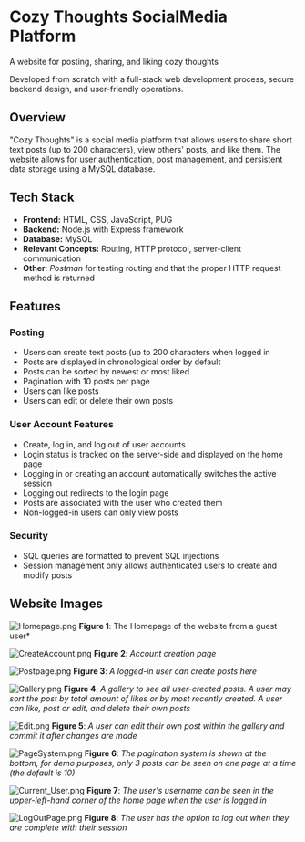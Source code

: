 # Cozy Thoughts SocialMedia Platform
A website for posting, sharing, and liking cozy thoughts

Developed from scratch with a full-stack web development process, secure backend design, and user-friendly operations.

## Overview
"Cozy Thoughts" is a social media platform that allows users to share short text posts (up to 200 characters), view others' posts, and like them.
The website allows for user authentication, post management, and persistent data storage using a MySQL database.

## Tech Stack
- **Frontend:** HTML, CSS, JavaScript, PUG
- **Backend:** Node.js with Express framework
- **Database:** MySQL
- **Relevant Concepts:** Routing, HTTP protocol, server-client communication
- **Other**: *Postman* for testing routing and that the proper HTTP request method is returned

## Features

### Posting
- Users can create text posts (up to 200 characters when logged in
- Posts are displayed in chronological order by default
- Posts can be sorted by newest or most liked
- Pagination with 10 posts per page
- Users can like posts
- Users can edit or delete their own posts

### User Account Features
- Create, log in, and log out of user accounts
- Login status is tracked on the server-side and displayed on the home page
- Logging in or creating an account automatically switches the active session
- Logging out redirects to the login page
- Posts are associated with the user who created them
- Non-logged-in users can only view posts

### Security
- SQL queries are formatted to prevent SQL injections
- Session management only allows authenticated users to create and modify posts

## Website Images
![Homepage.png](/Images/Homepage.png)
**Figure 1**: The Homepage of the website from a guest user*

![CreateAccount.png](/Images/CreateAccount.png)
**Figure 2**: *Account creation page*

![Postpage.png](/Images/Postpage.png)
**Figure 3**: *A logged-in user can create posts here*

![Gallery.png](/Images/Gallery.png)
**Figure 4**: *A gallery to see all user-created posts. A user may sort the post by total amount of likes or by most recently created. A user can like, post or edit, and delete their own posts*

![Edit.png](/Images/Edit.png)
**Figure 5**: *A user can edit their own post within the gallery and commit it after changes are made*

![PageSystem.png](/Images/PageSystem.png)
**Figure 6**: *The pagination system is shown at the bottom, for demo purposes, only 3 posts can be seen on one page at a time (the default is 10)*

![Current_User.png](/Images/Current_User.png)
**Figure 7**: *The user's username can be seen in the upper-left-hand corner of the home page when the user is logged in*

![LogOutPage.png](/Images/LogOutPage.png)
**Figure 8**: *The user has the option to log out when they are complete with their session*

